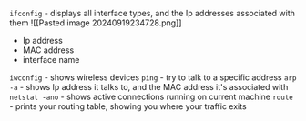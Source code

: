 `ifconfig` - displays all interface types, and the Ip addresses associated with them
![[Pasted image 20240919234728.png]]
- Ip address 
- MAC address 
- interface name

`iwconfig` - shows wireless devices 
`ping` - try to talk to a specific address
`arp -a` - shows Ip address it talks to, and the MAC address it's associated with
`netstat -ano` - shows active connections running on current machine 
`route` - prints your routing table, showing you where your traffic exits